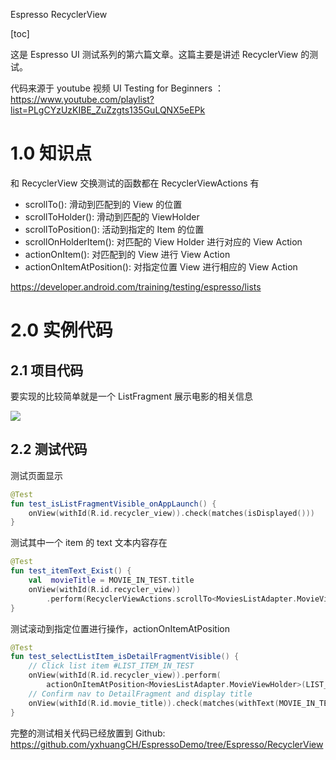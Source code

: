 
Espresso RecyclerView

[toc]

这是 Espresso UI 测试系列的第六篇文章。这篇主要是讲述 RecyclerView 的测试。

代码来源于 youtube 视频 UI Testing for Beginners ：https://www.youtube.com/playlist?list=PLgCYzUzKIBE_ZuZzgts135GuLQNX5eEPk

# 1.0 知识点

和 RecyclerView 交换测试的函数都在 RecyclerViewActions 有

- scrollTo(): 滑动到匹配到的 View 的位置
- scrollToHolder(): 滑动到匹配的 ViewHolder
- scrollToPosition(): 活动到指定的 Item 的位置
- scrollOnHolderItem(): 对匹配的 View Holder 进行对应的 View Action
- actionOnItem(): 对匹配到的 View 进行 View Action
- actionOnItemAtPosition(): 对指定位置 View 进行相应的 View Action

https://developer.android.com/training/testing/espresso/lists

# 2.0 实例代码

## 2.1 项目代码

要实现的比较简单就是一个 ListFragment 展示电影的相关信息

<img src="imag/espresso-recyclerview-1.png"/>


## 2.2 测试代码

测试页面显示

```kotlin
@Test
fun test_isListFragmentVisible_onAppLaunch() {
    onView(withId(R.id.recycler_view)).check(matches(isDisplayed()))
}
```

测试其中一个 item 的 text 文本内容存在

```kotlin
@Test
fun test_itemText_Exist() {
    val  movieTitle = MOVIE_IN_TEST.title
    onView(withId(R.id.recycler_view))
        .perform(RecyclerViewActions.scrollTo<MoviesListAdapter.MovieViewHolder>(hasDescendant(withText(movieTitle))))
}
```

测试滚动到指定位置进行操作，actionOnItemAtPosition

```kotlin
@Test
fun test_selectListItem_isDetailFragmentVisible() {
    // Click list item #LIST_ITEM_IN_TEST
    onView(withId(R.id.recycler_view)).perform(
        actionOnItemAtPosition<MoviesListAdapter.MovieViewHolder>(LIST_ITEM_IN_TEST, click()))
    // Confirm nav to DetailFragment and display title
    onView(withId(R.id.movie_title)).check(matches(withText(MOVIE_IN_TEST.title)))
}
```

完整的测试相关代码已经放置到 Github: https://github.com/yxhuangCH/EspressoDemo/tree/Espresso/RecyclerView


